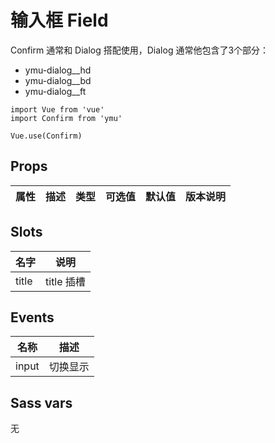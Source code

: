 # 输入框 Field

Confirm 通常和 Dialog 搭配使用，Dialog 通常他包含了3个部分：

- ymu-dialog__hd
- ymu-dialog__bd
- ymu-dialog__ft

```JS
import Vue from 'vue'
import Confirm from 'ymu'

Vue.use(Confirm)
```

## Props

| 属性 | 描述 | 类型 | 可选值 | 默认值 | 版本说明 |
| - | - | - | - | - | - |


## Slots

| 名字 | 说明 |
| - | - |
| title | title 插槽 |


## Events

| 名称 | 描述 |
| :-: | :-: |
| input | 切换显示 |


## Sass vars

无
